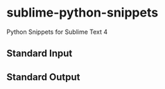 # sublime-python-snippets
Python Snippets for Sublime Text 4

## Standard Input

## Standard Output

